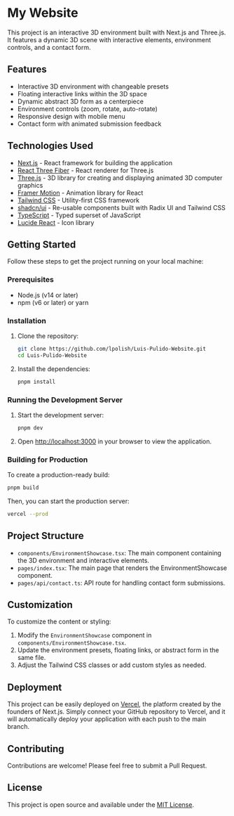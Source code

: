 # My Website

This project is an interactive 3D environment built with Next.js and Three.js. It features a dynamic 3D scene with interactive elements, environment controls, and a contact form.

## Features

- Interactive 3D environment with changeable presets
- Floating interactive links within the 3D space
- Dynamic abstract 3D form as a centerpiece
- Environment controls (zoom, rotate, auto-rotate)
- Responsive design with mobile menu
- Contact form with animated submission feedback

## Technologies Used

- [Next.js](https://nextjs.org/) - React framework for building the application
- [React Three Fiber](https://docs.pmnd.rs/react-three-fiber) - React renderer for Three.js
- [Three.js](https://threejs.org/) - 3D library for creating and displaying animated 3D computer graphics
- [Framer Motion](https://www.framer.com/motion/) - Animation library for React
- [Tailwind CSS](https://tailwindcss.com/) - Utility-first CSS framework
- [shadcn/ui](https://ui.shadcn.com/) - Re-usable components built with Radix UI and Tailwind CSS
- [TypeScript](https://www.typescriptlang.org/) - Typed superset of JavaScript
- [Lucide React](https://lucide.dev/) - Icon library

## Getting Started

Follow these steps to get the project running on your local machine:

### Prerequisites

- Node.js (v14 or later)
- npm (v6 or later) or yarn

### Installation

1. Clone the repository:

   ```bash
   git clone https://github.com/lpolish/Luis-Pulido-Website.git
   cd Luis-Pulido-Website
   ```

2. Install the dependencies:

   ```bash
   pnpm install
   ```

### Running the Development Server

1. Start the development server:

   ```bash
   pnpm dev
   ```

2. Open [http://localhost:3000](http://localhost:3000) in your browser to view the application.

### Building for Production

To create a production-ready build:

```bash
pnpm build
```

Then, you can start the production server:

```bash
vercel --prod
```

## Project Structure

- `components/EnvironmentShowcase.tsx`: The main component containing the 3D environment and interactive elements.
- `pages/index.tsx`: The main page that renders the EnvironmentShowcase component.
- `pages/api/contact.ts`: API route for handling contact form submissions.

## Customization

To customize the content or styling:

1. Modify the `EnvironmentShowcase` component in `components/EnvironmentShowcase.tsx`.
2. Update the environment presets, floating links, or abstract form in the same file.
3. Adjust the Tailwind CSS classes or add custom styles as needed.

## Deployment

This project can be easily deployed on [Vercel](https://vercel.com/), the platform created by the founders of Next.js. Simply connect your GitHub repository to Vercel, and it will automatically deploy your application with each push to the main branch.

## Contributing

Contributions are welcome! Please feel free to submit a Pull Request.

## License

This project is open source and available under the [MIT License](LICENSE).
